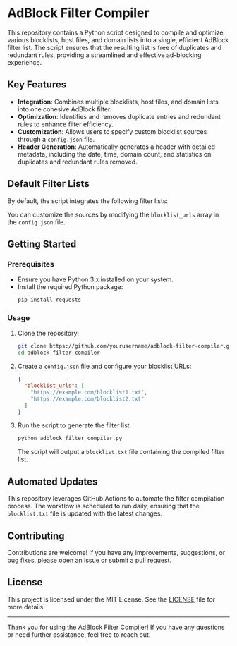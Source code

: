 # AdBlock Filter Compiler

This repository contains a Python script designed to compile and optimize various blocklists, host files, and domain lists into a single, efficient AdBlock filter list. The script ensures that the resulting list is free of duplicates and redundant rules, providing a streamlined and effective ad-blocking experience.

## Key Features

- **Integration**: Combines multiple blocklists, host files, and domain lists into one cohesive AdBlock filter.
- **Optimization**: Identifies and removes duplicate entries and redundant rules to enhance filter efficiency.
- **Customization**: Allows users to specify custom blocklist sources through a `config.json` file.
- **Header Generation**: Automatically generates a header with detailed metadata, including the date, time, domain count, and statistics on duplicates and redundant rules removed.

## Default Filter Lists

By default, the script integrates the following filter lists:



You can customize the sources by modifying the `blocklist_urls` array in the `config.json` file.

## Getting Started

### Prerequisites

- Ensure you have Python 3.x installed on your system.
- Install the required Python package:
  ```bash
  pip install requests
  ```

### Usage

1. Clone the repository:
   ```bash
   git clone https://github.com/yourusername/adblock-filter-compiler.git
   cd adblock-filter-compiler
   ```
2. Create a `config.json` file and configure your blocklist URLs:
   ```json
   {
     "blocklist_urls": [
       "https://example.com/blocklist1.txt",
       "https://example.com/blocklist2.txt"
     ]
   }
   ```
3. Run the script to generate the filter list:
   ```bash
   python adblock_filter_compiler.py
   ```
   The script will output a `blocklist.txt` file containing the compiled filter list.

## Automated Updates

This repository leverages GitHub Actions to automate the filter compilation process. The workflow is scheduled to run daily, ensuring that the `blocklist.txt` file is updated with the latest changes.

## Contributing

Contributions are welcome! If you have any improvements, suggestions, or bug fixes, please open an issue or submit a pull request.

## License

This project is licensed under the MIT License. See the [LICENSE](LICENSE) file for more details.

---

Thank you for using the AdBlock Filter Compiler! If you have any questions or need further assistance, feel free to reach out.
